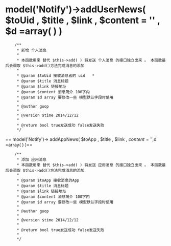 # model('Notify')->addUserNews( $toUid , $title , $link , $content = '' , $d =array( ) ) #
      
        /**
         * 新增 个人消息
         * 
         * 本函数用来 替代 $this->add( ) 将发送 个人消息 的接口独立出来 。 本函数最后会调取 $this->add()方法完成消息的添加
         * 
         * @param $toUid 接收消息者的 uid   *
         * @param $title 消息标题
         * @param $link 链接地址
         * @param $content 消息简介 100字内
         * @param $d array 要修改一些 模型默认字段时使用
         * 
         * @author guop
         * 
         * @version $time 2014/12/12 
         * 
         * @return bool true发送成功 false发送失败
         */ 


==        model('Notify')-> addAppNews( $toApp , $title , $link , $content = '' ,$d =array( ) )==

        /**
         * 添加 应用消息
         * 本函数用来 替代 $this->add( ) 将发送 应用消息 的接口独立出来 。 本函数最后会调取 $this->add()方法完成消息的添加
         * 
         * @param $toApp 接收消息的App
         * @param $title 消息标题
         * @param $link 链接地址
         * @param $content 消息简介 100字内
         * @param $d array 要修改一些 模型默认字段时使用
         * 
         * @author guop
         * 
         * @version $time 2014/12/12 
         * 
         * @return bool true发送成功 false发送失败
         * 
         */

        